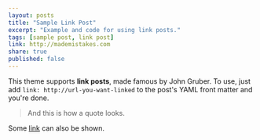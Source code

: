 ```yaml
---
layout: posts
title: "Sample Link Post"
excerpt: "Example and code for using link posts."
tags: [sample post, link post]
link: http://mademistakes.com
share: true
published: false
---
```


This theme supports **link posts**, made famous by John Gruber. To use, just add `link: http://url-you-want-linked` to the post's YAML front matter and you're done.

> And this is how a quote looks.

Some [link](http://www.mademistakes.com) can also be shown.
